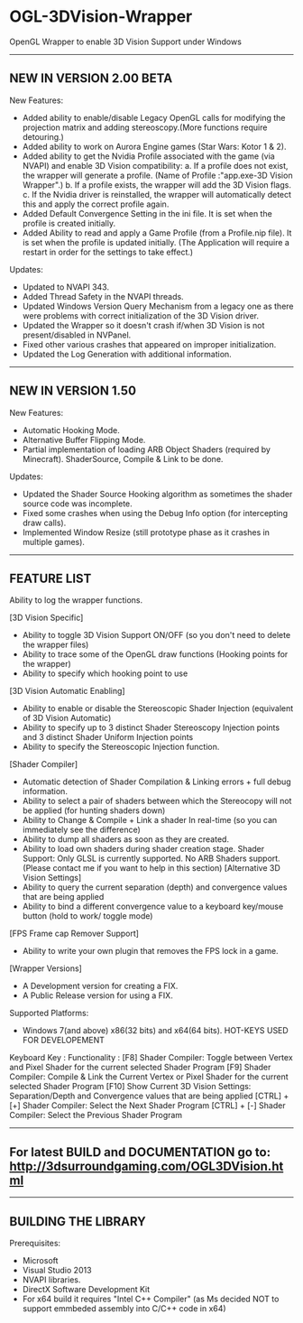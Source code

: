 # OGL-3DVision-Wrapper
OpenGL Wrapper to enable 3D Vision Support under Windows

-------------------------
NEW IN VERSION 2.00 BETA
-------------------------


New Features:
- Added ability to enable/disable Legacy OpenGL calls for modifying the projection matrix and adding stereoscopy.(More functions require detouring.)
- Added ability to work on Aurora Engine games (Star Wars: Kotor 1 & 2).
- Added ability to get the Nvidia Profile associated with the game (via NVAPI) and enable 3D Vision compatibility:
a. If a profile does not exist, the wrapper will generate a profile. (Name of Profile :"app.exe-3D Vision Wrapper".) 
b. If a profile exists, the wrapper will add the 3D Vision flags.
c. If the Nvidia driver is reinstalled, the wrapper will automatically detect this and apply the correct profile again.
- Added Default Convergence Setting in the ini file. It is set when the profile is created initially.
- Added Ability to read and apply a Game Profile (from a Profile.nip file). It is set when the profile is updated initially. (The Application will require a restart in order for the settings to take effect.)

Updates:
- Updated to NVAPI 343.
- Added Thread Safety in the NVAPI threads.
- Updated Windows Version Query Mechanism from a legacy one as there were problems with correct initialization of the 3D Vision driver.
- Updated the Wrapper so it doesn't crash if/when 3D Vision is not present/disabled in NVPanel.
- Fixed other various crashes that appeared on improper initialization.
- Updated the Log Generation with additional information.



-------------------
NEW IN VERSION 1.50
-------------------

New Features:
- Automatic Hooking Mode.
- Alternative Buffer Flipping Mode.
- Partial implementation of loading ARB Object Shaders (required by Minecraft). ShaderSource, Compile & Link to be done.

Updates:
- Updated the Shader Source Hooking algorithm as sometimes the shader source code was incomplete.
- Fixed some crashes when using the Debug Info option (for intercepting draw calls).
- Implemented Window Resize (still prototype phase as it crashes in multiple games).

-------------------
FEATURE LIST
-------------------

Ability to log the wrapper functions.

[3D Vision Specific]
- Ability to toggle 3D Vision Support ON/OFF (so you don't need to delete the wrapper files)
- Ability to trace some of the OpenGL draw functions (Hooking points for the wrapper)
- Ability to specify which hooking point to use

[3D Vision Automatic Enabling]
- Ability to enable or disable the Stereoscopic Shader Injection (equivalent of 3D Vision Automatic)
- Ability to specify up to 3 distinct Shader Stereoscopy Injection points and 3 distinct Shader Uniform Injection points
- Ability to specify the Stereoscopic Injection function.

[Shader Compiler]
- Automatic detection of Shader Compilation & Linking errors + full debug information.
- Ability to select a pair of shaders between which the Stereocopy will not be applied (for hunting shaders down)
- Ability to Change & Compile + Link a shader In real-time (so you can immediately see the difference)
- Ability to dump all shaders as soon as they are created.
- Ability to load own shaders during shader creation stage.
Shader Support: Only GLSL is currently supported. No ARB Shaders support. (Please contact me if you want to help in this section)
[Alternative 3D Vision Settings]
- Ability to query the current separation (depth) and convergence values that are being applied
- Ability to bind a different convergence value to a keyboard key/mouse button (hold to work/ toggle mode)

[FPS Frame cap Remover Support]
- Ability to write your own plugin that removes the FPS lock in a game.

[Wrapper Versions]
- A Development version for creating a FIX.
- A Public Release version for using a FIX.

Supported Platforms: 
- Windows 7(and above) x86(32 bits) and x64(64 bits).
HOT-KEYS USED FOR DEVELOPEMENT

Keyboard Key :
Functionality :
[F8]	Shader Compiler: Toggle between Vertex and Pixel Shader for the current selected Shader Program
[F9]	Shader Compiler: Compile & Link the Current Vertex or Pixel Shader for the current selected Shader Program
[F10]	Show Current 3D Vision Settings: Separation/Depth and Convergence values that are being applied
[CTRL] + [+]	Shader Compiler: Select the Next Shader Program
[CTRL] + [-]	Shader Compiler: Select the Previous Shader Program

-------------------
For latest BUILD and DOCUMENTATION go to: http://3dsurroundgaming.com/OGL3DVision.html
-------------------


-------------------
BUILDING THE LIBRARY
-------------------

Prerequisites:
- Microsoft 
- Visual Studio 2013
- NVAPI libraries.
- DirectX Software Development Kit
- For x64 build it requires "Intel C++ Compiler" (as Ms decided NOT to support emmbeded assembly into C/C++ code in x64)

